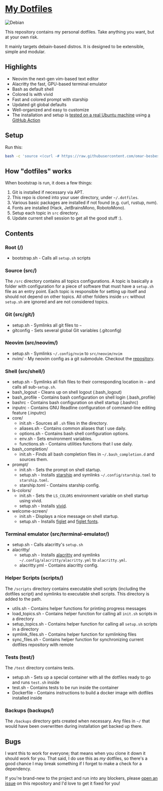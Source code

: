 [My Dotfiles](repo)
===================

![Debian](https://img.shields.io/badge/Debian-D70A53?style=for-the-badge&logo=debian&logoColor=white)

This repository contains my personal dotfiles. Take anything you want, but at your own risk.

It mainly targets debain-based distros. It is designed to be extensible, simple and modular.


## Highlights


- Neovim the next-gen vim-based text editor
- Alacritty the fast, GPU-based terminal emulator
- Bash as default shell
- Colored ls with vivid
- Fast and colored prompt with starship
- Updated git global defaults
- Well-organized and easy to customize
- The installation and setup is
  [tested on a real Ubuntu machine](https://github.com/omar-besbes/.dotfiles/actions)
  using [a GitHub Action](./.github/workflows/test.yml)


## Setup


Run this:
```sh
bash -c 'source <(curl -# https://raw.githubusercontent.com/omar-besbes/.dotfiles/main/bootstrap.sh)' && source ~/.bashrc
```


## How "dotfiles" works

When bootstrap is run, it does a few things:

1. Git is installed if necessary via APT.
2. This repo is cloned into your user directory, under `~/.dotfiles`.
3. Various basic packages are installed if not found (e.g. curl, rustup, nvm).
4. Fonts are installed (Hack, JetBrainsMono, RobotoMono).
5. Setup each topic in `src` directory.
7. Update current shell session to get all the good stuff :).


## Contents

### Root (/)
* bootstrap.sh - Calls all `setup.sh` scripts

### Source (src/)
The `/src` directory contains all topics configurations.
A topic is basically a folder with configuration for a piece of software that must have a `setup.sh` file as an entry point.
Each topic is responsible for setting up itself and should not depend on other topics.
All other folders inside `src` without `setup.sh` are ignored and are not considered topics.

### Git (src/git/)
* setup.sh - Symlinks all git files to `~`
* gitconfig - Sets several global Git variables (.gitconfig)

### Neovim (src/neovim/)
* setup.sh - Symlinks `~/.config/nvim` to `src/neovim/nvim`
* nvim/ - My neovim config as a git submodule. Checkout the
  [repository](https://github.com/omar-besbes/nvim-config).

### Shell (src/shell/)
* setup.sh - Symlinks all fish files to their corresponding location in `~` and calls all sub-`setup.sh`.
* bash_logout - Cleans up on shell logout (.bash_logout)
* bash_profile - Contains bash configuration on shell login (.bash_profile)
* bashrc - Contains bash configuration on shell startup (.bashrc) 
* inputrc - Contains GNU Readline configuration of command-line editing feature (.inputrc)
* core/
  * init.sh - Sources all `.sh` files in the directory.
  * aliases.sh - Contains common aliases that I use daily.
  * options.sh - Contains bash shell configuration options.
  * env.sh - Sets environment variables.
  * functions.sh - Contains utilities functions that I use daily.
* bash_completion/
  * init.sh - Finds all bash completion files in `~/.bash_completion.d` and sources them.
* prompt/
  * init.sh - Sets the prompt on shell startup.
  * setup.sh - Installs [starship](https://starship.rs) and symlinks `~/.config/starship.toml` to `starship.toml`.
  * starship.toml - Contains starship config.
* ls-colors/
  * init.sh - Sets the `LS_COLORS` environment variable on shell startup using vivid.
  * setup.sh - Installs [vivid](https://github.com/sharkdp/vivid).
* welcome-screen/
  * init.sh - Displays a nice message on shell startup.
  * setup.sh - Installs [figlet](https://github.com/cmatsuoka/figlet) and [figlet fonts](https://github.com/xero/figlet-fonts).

### Terminal emulator (src/terminal-emulator/)
* setup.sh - Calls alacritty's `setup.sh`
* alacritty/
  * setup.sh - Installs [alacritty](https://alacritty.org) and symlinks `~/.config/alacritty/alacritty.yml` to `alacritty.yml`.  
  * alacritty.yml - Contains alacritty config.

### Helper Scripts (scripts/)
The `/scripts` directory contains executable shell scripts (including the dotfiles script) and symlinks to executable shell scripts.
This directory is added to the path.
* utils.sh - Contains helper functions for printing progress messages
* load_topics.sh - Contains helper function for calling all `init.sh` scripts in a directory 
* setup_topics.sh - Contains helper function for calling all `setup.sh` scripts in a directory
* symlink_files.sh - Contains helper function for symlinking files
* sync_files.sh - Contains helper function for synchronizing current dotfiles repository with remote

### Tests (test/)
The `/test` directory contains tests.
* setup.sh - Sets up a special container with all the dotfiles ready to go and runs `test.sh` inside
* test.sh - Contains tests to be run inside the container 
* Dockerfile - Contains instructions to build a docker image with dotfiles installed inside

### Backups (backups/)
The `/backups` directory gets created when necessary. Any files in `~/` that would have been overwritten during installation get backed up there.


## Bugs


I want this to work for everyone; that means when you clone it down it should
work for you. 
That said, I do use this as _my_ dotfiles, so there's a good chance I may break
something if I forget to make a check for a dependency.

If you're brand-new to the project and run into any blockers, please
[open an issue](https://github.com/omar-besbes/.dotfiles/issues) on this repository
and I'd love to get it fixed for you!
